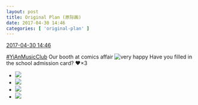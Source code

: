 ```yaml
---
layout: post
title: Original Plan (原际画)
date: 2017-04-30 14:46
categories: [ 'original-plan' ]
---
```


<div class="weibo-info">
  <a href="http://weibo.com/5626539553/F0WojEOvz">2017-04-30 14:46</a>
</div>

[#YiAnMusicClub](http://weibo.com/p/100808beae2e3e05b17b64f63ebedca39f19b2/super_index) Our booth at comics affair ![very happy](http://img.t.sinajs.cn/t4/appstyle/expression/ext/normal/58/mb_org.gif) Have you filled in the school admission card? :heart:×3

<!-- more -->

<ul class="weibo-pic-list-2">
  <li class="weibo-pic">
    <a href="https://wx2.sinaimg.cn/mw690/0068MnXXgy1ff4p7aprfmj30qo0qotec.jpg"><img src="https://wx2.sinaimg.cn/thumb150/0068MnXXgy1ff4p7aprfmj30qo0qotec.jpg" /></a>
  </li>
  <li class="weibo-pic">
    <a href="https://wx4.sinaimg.cn/mw690/0068MnXXgy1ff4p7c1c5ij30x50qogtu.jpg"><img src="https://wx4.sinaimg.cn/thumb150/0068MnXXgy1ff4p7c1c5ij30x50qogtu.jpg" /></a>
  </li>
  <li class="weibo-pic">
    <a href="https://wx1.sinaimg.cn/mw690/0068MnXXgy1ff4pb06ddij30qo0qo447.jpg"><img src="https://wx1.sinaimg.cn/thumb150/0068MnXXgy1ff4pb06ddij30qo0qo447.jpg" /></a>
  </li>
  <li class="weibo-pic">
    <a href="https://wx2.sinaimg.cn/mw690/0068MnXXgy1ff4paz0hxdj30qo0qojx5.jpg"><img src="https://wx2.sinaimg.cn/thumb150/0068MnXXgy1ff4paz0hxdj30qo0qojx5.jpg" /></a>
  </li>
</ul>

